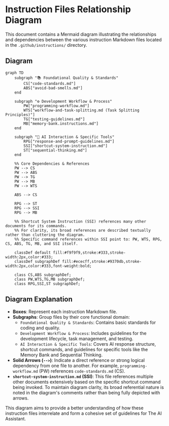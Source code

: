 # Instruction Files Relationship Diagram

This document contains a Mermaid diagram illustrating the relationships and dependencies between the various instruction Markdown files located in the `.github/instructions/` directory.

## Diagram

```mermaid
graph TD
    subgraph "📚 Foundational Quality & Standards"
        CS["code-standards.md"]
        ABS["avoid-bad-smells.md"]
    end

    subgraph "⚙️ Development Workflow & Process"
        PW["programming-workflow.md"]
        WTS["workflow-and-task-splitting.md (Task Splitting Principles)"]
        TG["testing-guidelines.md"]
        MB["memory-bank.instructions.md"]
    end

    subgraph "🤖 AI Interaction & Specific Tools"
        RPG["response-and-prompt-guidelines.md"]
        SSI["shortcut-system-instruction.md"]
        ST["sequential-thinking.md"]
    end

    %% Core Dependencies & References
    PW --> CS
    PW --> ABS
    PW --> TG
    PW --> MB
    PW --> WTS

    ABS --> CS

    RPG --> ST
    RPG --> SSI
    RPG --> MB

    %% Shortcut System Instruction (SSI) references many other documents for its commands.
    %% For clarity, its broad references are described textually rather than cluttering the diagram.
    %% Specific command references within SSI point to: PW, WTS, RPG, CS, ABS, TG, MB, and SSI itself.

    classDef default fill:#f9f9f9,stroke:#333,stroke-width:2px,color:#333;
    classDef subgraphDef fill:#ececff,stroke:#9370db,stroke-width:2px,color:#333,font-weight:bold;

    class CS,ABS subgraphDef;
    class PW,WTS,TG,MB subgraphDef;
    class RPG,SSI,ST subgraphDef;
```

## Diagram Explanation

*   **Boxes**: Represent each instruction Markdown file.
*   **Subgraphs**: Group files by their core functional domain:
    *   `Foundational Quality & Standards`: Contains basic standards for coding and quality.
    *   `Development Workflow & Process`: Includes guidelines for the development lifecycle, task management, and testing.
    *   `AI Interaction & Specific Tools`: Covers AI response structure, shortcut commands, and guidelines for specific tools like the Memory Bank and Sequential Thinking.
*   **Solid Arrows (`-->`)**: Indicate a direct reference or strong logical dependency from one file to another. For example, `programming-workflow.md` (PW) references `code-standards.md` (CS).
*   **`shortcut-system-instruction.md` (SSI)**: This file references multiple other documents extensively based on the specific shortcut command being invoked. To maintain diagram clarity, its broad referential nature is noted in the diagram's comments rather than being fully depicted with arrows.

This diagram aims to provide a better understanding of how these instruction files interrelate and form a cohesive set of guidelines for The AI Assistant.